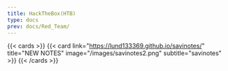 ```yaml
---
title: HackTheBox(HTB)
type: docs
prev: docs/Red_Team/
---
```


{{< cards >}}
  {{< card link="<https://lund133369.github.io/savinotes/>" title="NEW NOTES" image="/images/savinotes2.png" subtitle="savinotes" >}}
{{< /cards >}}
